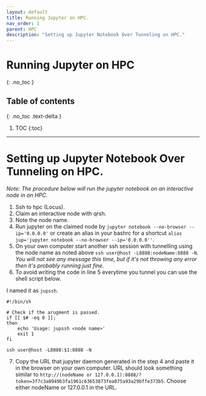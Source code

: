 ```yaml
---
layout: default
title: Running Jupyter on HPC.
nav_order: 1
parent: HPC
description: "Setting up Jupyter Notebook Over Tunneling on HPC."
---
```


# Running Jupyter on HPC
{: .no_toc }

## Table of contents
{: .no_toc .text-delta }

1. TOC
{:toc}

---

# Setting up Jupyter Notebook Over Tunneling on HPC.

*Note: The procedure below will run the jupyter notebook on an interactive node in an HPC.*

1. Ssh to hpc (Locus).    
2. Claim an interactive node with qrsh.   
3. Note the node name.  
4. Run jupyter on the claimed node by `jupyter notebook --no-browser --ip='0.0.0.0'` or create an alias in your bashrc for a shortcut `alias jup='jupyter notebook --no-browser --ip='0.0.0.0''`.  
5. On your own computer start another ssh session with tunnelling using the node name as noted above `ssh user@host -L8888:nodeName:8888 -N`. *You will not see any message this time, but if it's not throwing any error then it's probably running just fine.*  
6. To avoid writing the code in line 5 everytime you tunnel you can use the shell script below.

I named it as `jupssh`.  
```
#!/bin/sh

# Check if the arugment is passed.
if [[ $# -eq 0 ]];
then
    echo 'Usage: jupssh <node name>'
    exit 1
fi

ssh user@host -L8888:$1:8888 -N
```
7. Copy the URL that jupyter daemon generated in the step 4 and paste it in the browser on your own computer. URL should look something similar to `http://(nodeName or 127.0.0.1):8888/?token=3f7c3a8949b3fa1961c63653873fea075a93a29bffe373b5`. Choose either nodeName or 127.0.0.1 in the URL.